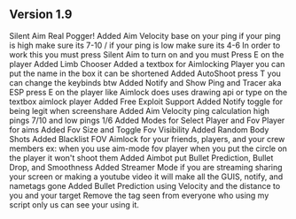 Version 1.9
-------------
Silent Aim Real Pogger!
Added Aim Velocity base on your ping 
if your ping is high make sure its 7-10 / if your ping is low make sure its 4-6
In order to work this you must press Silent Aim to turn on and you must Press E on the player
Added Limb Chooser
Added a textbox for Aimlocking Player you can put the name in the box it can be shortened 
Added AutoShoot press T you can change the keybinds btw
Added Notify and Show Ping and Tracer aka ESP press E on the player like Aimlock does uses drawing api or type on the textbox aimlock player
Added Free Exploit Support 
Added Notify toggle for being legit when screenshare
Added Aim Velocity ping calculation high pings 7/10 and low pings 1/6
Added Modes for Select Player and Fov Player for aims
Added Fov Size and Toggle Fov Visibility
Added Random Body Shots
Added Blacklist FOV Aimlock for your friends, players, and your crew members ex: when you use aim-mode fov player when you put the circle on the player it won't shoot them
Added Aimbot put Bullet Prediction, Bullet Drop, and Smoothness
Added Streamer Mode if you are streaming sharing your screen or making a youtube video it will make all the GUIS, notify, and nametags gone
Added Bullet Prediction using Velocity and the distance to you and your target 
Remove the tag seen from everyone who using my script only us can see your using it.
